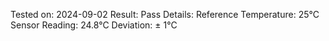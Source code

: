 Tested on: 2024-09-02
Result: Pass
Details:
Reference Temperature: 25°C
Sensor Reading: 24.8°C
Deviation: ± 1°C
